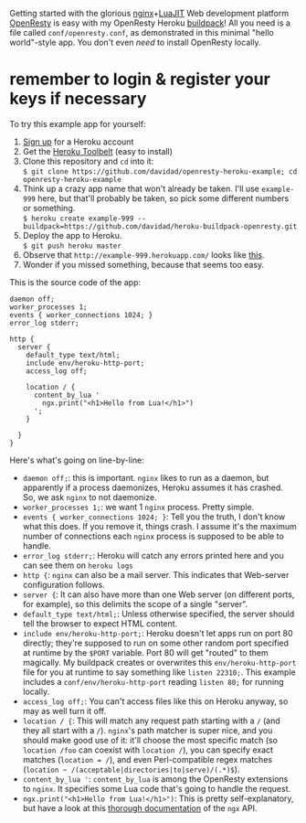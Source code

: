 Getting started with the glorious [nginx](http://nginx.org)+[LuaJIT](http://luajit.org) Web development platform [OpenResty](http://openresty.org) is easy with my OpenResty Heroku [buildpack](https://github.com/davidad/heroku-buildpack-openresty)! All you need is a file called `conf/openresty.conf`, as demonstrated in this minimal "hello world"-style app. You don't even _need_ to install OpenResty locally.

# remember to login & register your keys if necessary

To try this example app for yourself:
  1. [Sign up](https://signup.heroku.com/signup/dc) for a Heroku account
  2. Get the [Heroku Toolbelt](https://toolbelt.heroku.com/) (easy to install)
  3. Clone this repository and `cd` into it:<br>
     `$ git clone https://github.com/davidad/openresty-heroku-example; cd openresty-heroku-example`
  4. Think up a crazy app name that won't already be taken. I'll use `example-999` here, but that'll probably be taken, so pick some different numbers or something.<br>
     `$ heroku create example-999 --buildpack=https://github.com/davidad/heroku-buildpack-openresty.git`
  5. Deploy the app to Heroku.<br>
     `$ git push heroku master`
  6. Observe that `http://example-999.herokuapp.com/` looks like [this](http://openresty-heroku-example.herokuapp.com/).
  7. Wonder if you missed something, because that seems too easy.

This is the source code of the app:
```
daemon off;
worker_processes 1;
events { worker_connections 1024; }
error_log stderr;

http {
  server {
    default_type text/html;
    include env/heroku-http-port;
    access_log off;

    location / {
      content_by_lua '
        ngx.print("<h1>Hello from Lua!</h1>")
      ';
    }

  }
}
```

Here's what's going on line-by-line:
* `daemon off;`: this is important. `nginx` likes to run as a daemon, but apparently if a process daemonizes, Heroku assumes it has crashed. So, we ask `nginx` to not daemonize.
* `worker_processes 1;`: we want 1 `nginx` process. Pretty simple.
* `events { worker_connections 1024; }`: Tell you the truth, I don't know what this does. If you remove it, things crash. I assume it's the maximum number of connections each `nginx` process is supposed to be able to handle.
* `error_log stderr;`: Heroku will catch any errors printed here and you can see them on `heroku logs`
* `http {`: `nginx` can also be a mail server. This indicates that Web-server configuration follows.
* `server {`: It can also have more than one Web server (on different ports, for example), so this delimits the scope of a single "server".
* `default_type text/html;`: Unless otherwise specified, the server should tell the browser to expect HTML content.
* `include env/heroku-http-port;`: Heroku doesn't let apps run on port 80 directly; they're supposed to run on some other random port specified at runtime by the `$PORT` variable. Port 80 will get "routed" to them magically. My buildpack creates or overwrites this `env/heroku-http-port` file for you at runtime to say something like `listen 22310;`. This example includes a `conf/env/heroku-http-port` reading `listen 80;` for running locally.
* `access_log off;`: You can't access files like this on Heroku anyway, so may as well turn it off.
* `location / {`: This will match any request path starting with a `/` (and they all start with a `/`). `nginx`'s path matcher is super nice, and you should make good use of it: it'll choose the most specific match (so `location /foo` can coexist with `location /`), you can specify exact matches (`location = /`), and even Perl-compatible regex matches (`location ~ /(acceptable|directories|to|serve)/(.*)$`).
* `content_by_lua '`: `content_by_lua` is among the OpenResty extensions to `nginx`. It specifies some Lua code that's going to handle the request.
* `ngx.print("<h1>Hello from Lua!</h1>")`: This is pretty self-explanatory, but have a look at this [thorough documentation](http://wiki.nginx.org/HttpLuaModule) of the `ngx` API.
